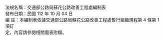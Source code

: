 法規名稱：交通部公路局蘇花公路改善工程處編制表  
發布日期：民國 112 年 10 月 04 日  
編 註：本編制表依據交通部公路局蘇花公路改善工程處暫行組織規程第 4 條第 1 項訂  
定，內容請參閱相關圖表附檔。  


